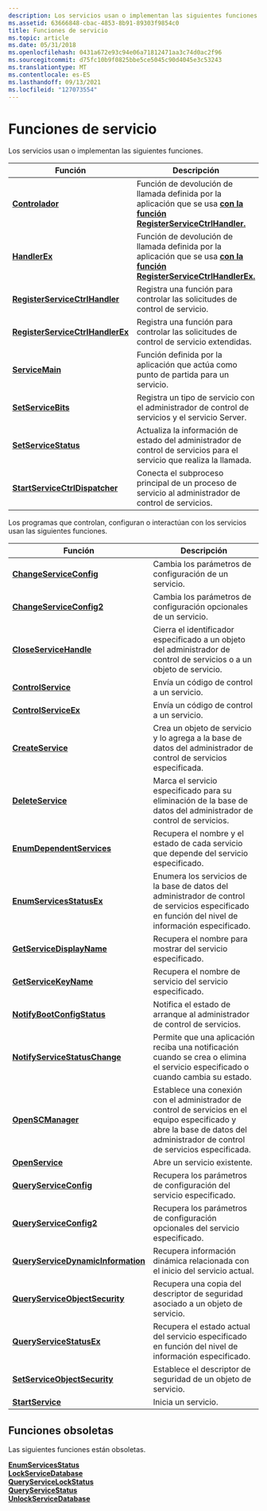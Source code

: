 ```yaml
---
description: Los servicios usan o implementan las siguientes funciones.
ms.assetid: 63666848-cbac-4853-8b91-89303f9854c0
title: Funciones de servicio
ms.topic: article
ms.date: 05/31/2018
ms.openlocfilehash: 0431a672e93c94e06a71812471aa3c74d0ac2f96
ms.sourcegitcommit: d75fc10b9f0825bbe5ce5045c90d4045e3c53243
ms.translationtype: MT
ms.contentlocale: es-ES
ms.lasthandoff: 09/13/2021
ms.locfileid: "127073554"
---
```

# <a name="service-functions"></a>Funciones de servicio

Los servicios usan o implementan las siguientes funciones.



| Función                                                             | Descripción                                                                                                                           |
|----------------------------------------------------------------------|---------------------------------------------------------------------------------------------------------------------------------------|
| [**Controlador**](/windows/desktop/api/Winsvc/nc-winsvc-lphandler_function)                                           | Función de devolución de llamada definida por la aplicación que se usa [**con la función RegisterServiceCtrlHandler.**](/windows/desktop/api/Winsvc/nf-winsvc-registerservicectrlhandlera)     |
| [**HandlerEx**](/windows/desktop/api/WinSvc/nc-winsvc-lphandler_function_ex)                                       | Función de devolución de llamada definida por la aplicación que se usa [**con la función RegisterServiceCtrlHandlerEx.**](/windows/desktop/api/Winsvc/nf-winsvc-registerservicectrlhandlerexa) |
| [**RegisterServiceCtrlHandler**](/windows/desktop/api/Winsvc/nf-winsvc-registerservicectrlhandlera)     | Registra una función para controlar las solicitudes de control de servicio.                                                                              |
| [**RegisterServiceCtrlHandlerEx**](/windows/desktop/api/Winsvc/nf-winsvc-registerservicectrlhandlerexa) | Registra una función para controlar las solicitudes de control de servicio extendidas.                                                                     |
| [**ServiceMain**](/windows/win32/api/winsvc/nc-winsvc-lpservice_main_functiona)                                   | Función definida por la aplicación que actúa como punto de partida para un servicio.                                                      |
| [**SetServiceBits**](/windows/desktop/api/Lmserver/nf-lmserver-setservicebits)                             | Registra un tipo de servicio con el administrador de control de servicios y el servicio Server.                                                     |
| [**SetServiceStatus**](/windows/desktop/api/Winsvc/nf-winsvc-setservicestatus)                         | Actualiza la información de estado del administrador de control de servicios para el servicio que realiza la llamada.                                                     |
| [**StartServiceCtrlDispatcher**](/windows/desktop/api/Winsvc/nf-winsvc-startservicectrldispatchera)     | Conecta el subproceso principal de un proceso de servicio al administrador de control de servicios.                                                         |



 

Los programas que controlan, configuran o interactúan con los servicios usan las siguientes funciones.



| Función                                                                 | Descripción                                                                                                                                 |
|--------------------------------------------------------------------------|---------------------------------------------------------------------------------------------------------------------------------------------|
| [**ChangeServiceConfig**](/windows/desktop/api/Winsvc/nf-winsvc-changeserviceconfiga)                       | Cambia los parámetros de configuración de un servicio.                                                                                          |
| [**ChangeServiceConfig2**](/windows/desktop/api/Winsvc/nf-winsvc-changeserviceconfig2a)                     | Cambia los parámetros de configuración opcionales de un servicio.                                                                                 |
| [**CloseServiceHandle**](/windows/desktop/api/Winsvc/nf-winsvc-closeservicehandle)                         | Cierra el identificador especificado a un objeto del administrador de control de servicios o a un objeto de servicio.                                                        |
| [**ControlService**](/windows/desktop/api/Winsvc/nf-winsvc-controlservice)                                 | Envía un código de control a un servicio.                                                                                                          |
| [**ControlServiceEx**](/windows/desktop/api/Winsvc/nf-winsvc-controlserviceexa)                             | Envía un código de control a un servicio.                                                                                                          |
| [**CreateService**](/windows/desktop/api/Winsvc/nf-winsvc-createservicea)                                   | Crea un objeto de servicio y lo agrega a la base de datos del administrador de control de servicios especificada.                                                     |
| [**DeleteService**](/windows/desktop/api/Winsvc/nf-winsvc-deleteservice)                                   | Marca el servicio especificado para su eliminación de la base de datos del administrador de control de servicios.                                                         |
| [**EnumDependentServices**](/windows/desktop/api/Winsvc/nf-winsvc-enumdependentservicesa)                   | Recupera el nombre y el estado de cada servicio que depende del servicio especificado.                                                        |
| [**EnumServicesStatusEx**](/windows/desktop/api/Winsvc/nf-winsvc-enumservicesstatusexa)                     | Enumera los servicios de la base de datos del administrador de control de servicios especificado en función del nivel de información especificado.                             |
| [**GetServiceDisplayName**](/windows/desktop/api/Winsvc/nf-winsvc-getservicedisplaynamea)                   | Recupera el nombre para mostrar del servicio especificado.                                                                                        |
| [**GetServiceKeyName**](/windows/desktop/api/Winsvc/nf-winsvc-getservicekeynamea)                           | Recupera el nombre de servicio del servicio especificado.                                                                                        |
| [**NotifyBootConfigStatus**](/windows/desktop/api/Winsvc/nf-winsvc-notifybootconfigstatus)                 | Notifica el estado de arranque al administrador de control de servicios.                                                                                     |
| [**NotifyServiceStatusChange**](/windows/desktop/api/Winsvc/nf-winsvc-notifyservicestatuschangea)           | Permite que una aplicación reciba una notificación cuando se crea o elimina el servicio especificado o cuando cambia su estado.                 |
| [**OpenSCManager**](/windows/desktop/api/Winsvc/nf-winsvc-openscmanagera)                                   | Establece una conexión con el administrador de control de servicios en el equipo especificado y abre la base de datos del administrador de control de servicios especificada. |
| [**OpenService**](/windows/desktop/api/Winsvc/nf-winsvc-openservicea)                                       | Abre un servicio existente.                                                                                                                  |
| [**QueryServiceConfig**](/windows/desktop/api/Winsvc/nf-winsvc-queryserviceconfiga)                         | Recupera los parámetros de configuración del servicio especificado.                                                                            |
| [**QueryServiceConfig2**](/windows/desktop/api/Winsvc/nf-winsvc-queryserviceconfig2a)                       | Recupera los parámetros de configuración opcionales del servicio especificado.                                                                   |
| [**QueryServiceDynamicInformation**](/windows/desktop/api/Winsvc/nf-winsvc-queryservicedynamicinformation) | Recupera información dinámica relacionada con el inicio del servicio actual.                                                                         |
| [**QueryServiceObjectSecurity**](/windows/desktop/api/winsvc/nf-winsvc-queryserviceobjectsecurity)    | Recupera una copia del descriptor de seguridad asociado a un objeto de servicio.                                                               |
| [**QueryServiceStatusEx**](/windows/desktop/api/Winsvc/nf-winsvc-queryservicestatusex)                     | Recupera el estado actual del servicio especificado en función del nivel de información especificado.                                             |
| [**SetServiceObjectSecurity**](/windows/desktop/api/winsvc/nf-winsvc-setserviceobjectsecurity)        | Establece el descriptor de seguridad de un objeto de servicio.                                                                                           |
| [**StartService**](/windows/desktop/api/Winsvc/nf-winsvc-startservicea)                                     | Inicia un servicio.                                                                                                                           |



 

## <a name="obsolete-functions"></a>Funciones obsoletas

Las siguientes funciones están obsoletas.<dl>

[**EnumServicesStatus**](/windows/desktop/api/Winsvc/nf-winsvc-enumservicesstatusa)  
[**LockServiceDatabase**](/windows/desktop/api/Winsvc/nf-winsvc-lockservicedatabase)  
[**QueryServiceLockStatus**](/windows/desktop/api/Winsvc/nf-winsvc-queryservicelockstatusa)  
[**QueryServiceStatus**](/windows/desktop/api/Winsvc/nf-winsvc-queryservicestatus)  
[**UnlockServiceDatabase**](/windows/desktop/api/Winsvc/nf-winsvc-unlockservicedatabase)  
</dl>

 

 
